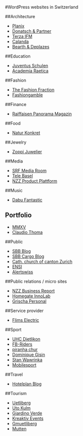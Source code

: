 #WordPress websites in Switzerland

##Architecture
- [Planix](http://planixteam.ch/)
- [Donatsch & Partner](http://www.donatsch.ch/)
- [Terza IFM](http://terzaifm.ch/)
- [Calanda](http://calanda.ch/)
- [Bearth & Deplazes](http://bearth-deplazes.ch/)

##Education
- [Juventus Schulen](http://juventus.ch/)
- [Academia Raetica](http://academiaraetica.ch/)

##Fashion
- [The Fashion Fraction](http://www.thefashionfraction.com/)
- [Fashiongamble](http://www.fashiongamble.net/)

##Finance
- [Raiffaisen Panorama Magazin](http://panorama-magazin.ch/)

##Food
- [Natur Konkret](http://natur-konkret.ch/)

##Jewelry
- [Zoppi Juwelier](http://zoppijuwelier.ch/)

##Media
- [SRF Media Room](http://www.srf.ch/medien/)
- [Tele Basel](https://telebasel.ch/)
- [NZZ Product Plattform](https://abo.nzz.ch/)

##Music
- [Dabu Fantastic](http://dabufantastic.ch/)

## Portfolio
- [MMXV](https://mmxv.io/)
- [Claudio Thoma](https://www.claudiothoma.ch/)

##Public
- [SBB Blog](http://blog.sbb.ch/)
- [SBB Cargo Blog](http://blog.sbbcargo.com/)
- [Cath. church of canton Zurich](http://zh.kath.ch/blog/)
- [ENSI](http://ensi.ch)
- [Alertswiss](https://alertswiss.ch/)

##Public relations / micro sites
- [NZZ Business Report](http://gb.nzz.ch/)
- [Homegate InnoLab](http://innolab.homegate.ch/)
- [Grischa Personal](http://grischapersonal.ch/)

##Service provider
- [Flims Electric](http://www.flimselectric.ch/)

##Sport
- [UHC Dietlikon](http://www.uhcdietlikon.ch/)
- [FB-Riders](http://www.fbriders.ch/)
- [piranha chur](http://www.piranha.ch/)
- [Dominique Gisin](http://dominiquegisin.ch/)
- [Stan Wawrinka](http://www.stanwawrinka.com/)
- [Mobilesport](http://www.mobilesport.ch/)

##Travel
- [Hotelplan Blog](http://blog.hotelplan.ch/)

##Tourism
- [Uetliberg](http://www.uetliberg.ch/)
- [Uto Kulm](http://www.utokulm.ch/)
- [Giardino Verde](http://www.giardino-verde.ch/)
- [Kreaktiv Events](http://www.kreaktiv-events.ch/)
- [Gmuetliberg](http://www.gmuetliberg.ch/)
- [Mutten](http://www.mutten.ch/)
